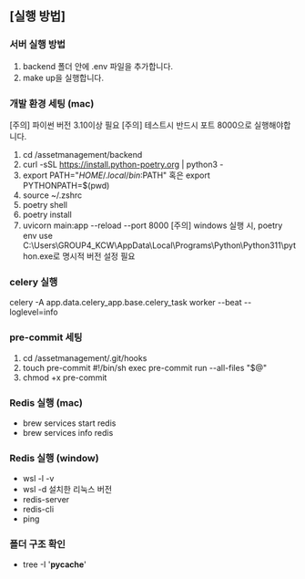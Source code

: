 ## [실행 방법]

### 서버 실행 방법
1. backend 폴더 안에 .env 파일을 추가합니다.
2. make up을 실행합니다.

### 개발 환경 세팅 (mac)
[주의] 파이썬 버전 3.10이상 필요
[주의] 테스트시 반드시 포트 8000으로 실행해야합니다.
1. cd /assetmanagement/backend
2. curl -sSL https://install.python-poetry.org | python3 -
3. export PATH="$HOME/.local/bin:$PATH" 혹은 export PYTHONPATH=$(pwd)
4. source ~/.zshrc
5. poetry shell
6. poetry install
7. uvicorn main:app --reload --port 8000
[주의] windows 실행 시, poetry env use C:\Users\GROUP4_KCW\AppData\Local\Programs\Python\Python311\python.exe로 명시적 버전 설정 필요

### celery 실행
celery -A app.data.celery_app.base.celery_task worker --beat --loglevel=info

### pre-commit 세팅
1. cd /assetmanagement/.git/hooks
2. touch pre-commit
#!/bin/sh
exec pre-commit run --all-files "$@"
3. chmod +x pre-commit

### Redis 실행 (mac)
- brew services start redis
- brew services info redis

### Redis 실행 (window)
- wsl -l -v
- wsl -d 설치한 리눅스 버전
- redis-server
- redis-cli
- ping

### 폴더 구조 확인
- tree -I '__pycache__'
